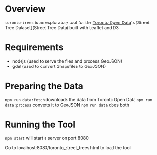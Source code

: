 # Overview
`toronto-trees` is an exploratory tool for the [Toronto Open Data](http://www1.toronto.ca/wps/portal/contentonly?vgnextoid=9e56e03bb8d1e310VgnVCM10000071d60f89RCRD)'s  [Street Tree Dataset](Street Tree Data) built with Leaflet and D3

# Requirements
- nodejs (used to serve the files and process GeoJSON)
- gdal (used to convert Shapefiles to GeoJSON)

# Preparing the Data

`npm run data:fetch` downloads the data from Toronto Open Data 
`npm run data:process` converts it to GeoJSON
`npm run data` does both

# Running the Tool

`npm start` will start a server on port 8080

Go to localhost:8080/toronto_street_trees.html to load the tool
